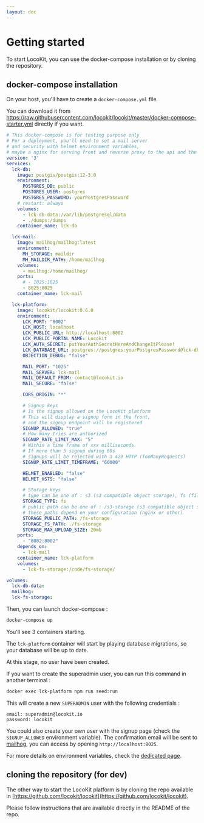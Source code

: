 ```yaml
---
layout: doc
---
```


# Getting started

To start LocoKit, you can use the docker-compose installation
or by cloning the repository.

## docker-compose installation

On your host, you'll have to create a `docker-compose.yml` file.

You can download it from
https://raw.githubusercontent.com/locokit/locokit/master/docker-compose-starter.yml
directly if you want.

```yaml
# This docker-compose is for testing purpose only
# For a deployment, you'll need to set a mail server
# and security with helmet environment variables,
# maybe a nginx for serving front and reverse proxy to the api and the file storage.
version: '3'
services:
  lck-db:
    image: postgis/postgis:12-3.0
    environment:
      POSTGRES_DB: public
      POSTGRES_USER: postgres
      POSTGRES_PASSWORD: yourPostgresPassword
    # restart: always
    volumes:
      - lck-db-data:/var/lib/postgresql/data
      - ./dumps:/dumps
    container_name: lck-db

  lck-mail:
    image: mailhog/mailhog:latest
    environment:
      MH_STORAGE: maildir
      MH_MAILDIR_PATH: /home/mailhog
    volumes:
      - mailhog:/home/mailhog/
    ports:
      # - 1025:1025
      - 8025:8025
    container_name: lck-mail

  lck-platform:
    image: locokit/locokit:0.6.0
    environment:
      LCK_PORT: "8002"
      LCK_HOST: localhost
      LCK_PUBLIC_URL: http://localhost:8002
      LCK_PUBLIC_PORTAL_NAME: Locokit
      LCK_AUTH_SECRET: putYourAuthSecretHereAndChangeItPlease!
      LCK_DATABASE_URL: postgres://postgres:yourPostgresPassword@lck-db:5432/public
      OBJECTION_DEBUG: "false"

      MAIL_PORT: "1025"
      MAIL_SERVER: lck-mail
      MAIL_DEFAULT_FROM: contact@locokit.io
      MAIL_SECURE: "false"

      CORS_ORIGIN: "*"

      # Signup keys
      # Is the signup allowed on the LocoKit platform
      # This will display a signup form in the front,
      # and the signup endpoint will be registered
      SIGNUP_ALLOWED: "true"
      # How many tries are authorized
      SIGNUP_RATE_LIMIT_MAX: "5"
      # Within a time frame of xxx milliseconds
      # If more than 5 signup during 60s
      # signups will be rejected with a 429 HTTP (TooManyRequests)
      SIGNUP_RATE_LIMIT_TIMEFRAME: "60000"

      HELMET_ENABLED: "false"
      HELMET_HSTS: "false"

      # Storage keys
      # type can be one of : s3 (s3 compatible object storage), fs (file system)
      STORAGE_TYPE: fs
      # public path can be one of : /s3-storage (s3 compatible object storage), /fs-storage (file system)
      # these paths depend on your configuration (nginx or other)
      STORAGE_PUBLIC_PATH: /fs-storage
      STORAGE_FS_PATH: ./fs-storage
      STORAGE_MAX_UPLOAD_SIZE: 20mb
    ports:
      - "8002:8002"
    depends_on:
      - lck-mail
    container_name: lck-platform
    volumes:
      - lck-fs-storage:/code/fs-storage/

volumes:
  lck-db-data:
  mailhog:
  lck-fs-storage:
```

Then, you can launch docker-compose :

```bash
docker-compose up
```

You'll see 3 containers starting.

The `lck-platform` container will start by playing database migrations,
so your database will be up to date.

At this stage, no user have been created.

If you want to create the superadmin user,
you can run this command in another terminal :

```bash
docker exec lck-platform npm run seed:run
```

This will create a new `SUPERADMIN` user with the following credentials :

```
email: superadmin@locokit.io
password: locokit
```

You could also create your own user with the signup page
(check the `SIGNUP_ALLOWED` environment variable).
The confirmation email will be sent to [mailhog](https://github.com/mailhog/MailHog),
you can access by opening `http://localhost:8025`.

For more details on environment variables,
check the [dedicated page](advanced/env-vars.html).

## cloning the repository (for dev)

The other way to start the LocoKit platform is by cloning the repo
available in [https://github.com/locokit/locokit](https://github.com/locokit/locokit).

Please follow instructions that are available directly in the README of the repo.
